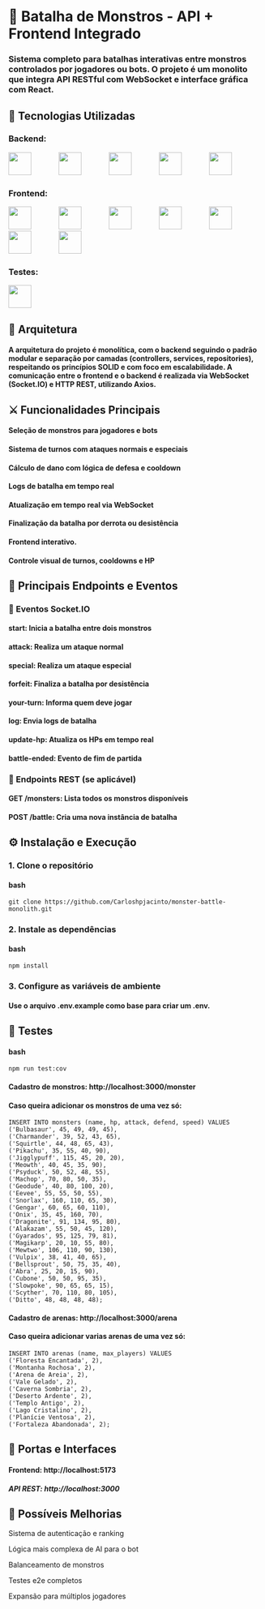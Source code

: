 # 🧩 Batalha de Monstros - API + Frontend Integrado

### Sistema completo para batalhas interativas entre monstros controlados por jogadores ou bots. O projeto é um monolito que integra API RESTful com WebSocket e interface gráfica com React.

## 🚀 Tecnologias Utilizadas
### Backend:

<div>
  <img src="https://cdn.jsdelivr.net/gh/devicons/devicon@latest/icons/nodejs/nodejs-original-wordmark.svg" width="45" height="45" style="margin-right: 50px;"/>
  <img src="https://cdn.jsdelivr.net/gh/devicons/devicon@latest/icons/typescript/typescript-original.svg" width="45" height="45" style="margin-right: 50px;"/>
  <img src="https://cdn.jsdelivr.net/gh/devicons/devicon@latest/icons/express/express-original-wordmark.svg" width="45" height="45" style="margin-right: 50px;"/>
  <img src="https://cdn.jsdelivr.net/gh/devicons/devicon@latest/icons/socketio/socketio-original-wordmark.svg" width="45" height="45" style="margin-right: 50px;"/>
  <img src="https://cdn.jsdelivr.net/gh/devicons/devicon@latest/icons/mysql/mysql-original.svg" width="45" height="45" style="margin-right: 50px;"/>
</div>

### Frontend:
<div>
  <img src="https://cdn.jsdelivr.net/gh/devicons/devicon@latest/icons/nodejs/nodejs-original-wordmark.svg" width="45" height="45" style="margin-right: 50px;"/>
  <img src="https://cdn.jsdelivr.net/gh/devicons/devicon@latest/icons/javascript/javascript-original.svg" width="45" height="45" style="margin-right: 50px;"/>
  <img src="https://cdn.jsdelivr.net/gh/devicons/devicon@latest/icons/react/react-original.svg" width="45" height="45" style="margin-right: 50px;"/>
  <img src="https://cdn.jsdelivr.net/gh/devicons/devicon@latest/icons/sass/sass-original.svg" width="45" height="45" style="margin-right: 50px;"/>
  <img src="https://cdn.jsdelivr.net/gh/devicons/devicon@latest/icons/vitejs/vitejs-original.svg" width="45" height="45" style="margin-right: 50px;"/>
  <img src="https://cdn.jsdelivr.net/gh/devicons/devicon@latest/icons/socketio/socketio-original-wordmark.svg" width="45" height="45" style="margin-right: 50px;"/>
  <img src="https://cdn.jsdelivr.net/gh/devicons/devicon@latest/icons/axios/axios-plain.svg" width="45" height="45" style="margin-right: 50px;"/>
</div>

### Testes:
<div>
  <img src="https://cdn.jsdelivr.net/gh/devicons/devicon@latest/icons/jest/jest-plain.svg" width="45" height="45" style="margin-right: 50px;"/>
</div>

## 📁 Arquitetura

#### A arquitetura do projeto é monolítica, com o backend seguindo o padrão modular e separação por camadas (controllers, services, repositories), respeitando os princípios SOLID e com foco em escalabilidade. A comunicação entre o frontend e o backend é realizada via WebSocket (Socket.IO) e HTTP REST, utilizando Axios.

## ⚔️ Funcionalidades Principais
#### Seleção de monstros para jogadores e bots

#### Sistema de turnos com ataques normais e especiais

#### Cálculo de dano com lógica de defesa e cooldown

#### Logs de batalha em tempo real

#### Atualização em tempo real via WebSocket

#### Finalização da batalha por derrota ou desistência

#### Frontend interativo.

#### Controle visual de turnos, cooldowns e HP

## 📡 Principais Endpoints e Eventos

### 🔁 Eventos Socket.IO

#### start: Inicia a batalha entre dois monstros

#### attack: Realiza um ataque normal

#### special: Realiza um ataque especial

#### forfeit: Finaliza a batalha por desistência

#### your-turn: Informa quem deve jogar

#### log: Envia logs de batalha

#### update-hp: Atualiza os HPs em tempo real

#### battle-ended: Evento de fim de partida

### 📨 Endpoints REST (se aplicável)
#### GET /monsters: Lista todos os monstros disponíveis

#### POST /battle: Cria uma nova instância de batalha

## ⚙️ Instalação e Execução

### 1. Clone o repositório
#### bash

    git clone https://github.com/Carloshpjacinto/monster-battle-monolith.git
    
### 2. Instale as dependências
#### bash

    npm install
    
### 3. Configure as variáveis de ambiente

#### Use o arquivo .env.example como base para criar um .env.

## 🧪 Testes
#### bash

    npm run test:cov

#### Cadastro de monstros: http://localhost:3000/monster

#### Caso queira adicionar os monstros de uma vez só:

    INSERT INTO monsters (name, hp, attack, defend, speed) VALUES
    ('Bulbasaur', 45, 49, 49, 45),
    ('Charmander', 39, 52, 43, 65),
    ('Squirtle', 44, 48, 65, 43),
    ('Pikachu', 35, 55, 40, 90),
    ('Jigglypuff', 115, 45, 20, 20),
    ('Meowth', 40, 45, 35, 90),
    ('Psyduck', 50, 52, 48, 55),
    ('Machop', 70, 80, 50, 35),
    ('Geodude', 40, 80, 100, 20),
    ('Eevee', 55, 55, 50, 55),
    ('Snorlax', 160, 110, 65, 30),
    ('Gengar', 60, 65, 60, 110),
    ('Onix', 35, 45, 160, 70),
    ('Dragonite', 91, 134, 95, 80),
    ('Alakazam', 55, 50, 45, 120),
    ('Gyarados', 95, 125, 79, 81),
    ('Magikarp', 20, 10, 55, 80),
    ('Mewtwo', 106, 110, 90, 130),
    ('Vulpix', 38, 41, 40, 65),
    ('Bellsprout', 50, 75, 35, 40),
    ('Abra', 25, 20, 15, 90),
    ('Cubone', 50, 50, 95, 35),
    ('Slowpoke', 90, 65, 65, 15),
    ('Scyther', 70, 110, 80, 105),
    ('Ditto', 48, 48, 48, 48);

#### Cadastro de arenas: http://localhost:3000/arena

#### Caso queira adicionar varias arenas de uma vez só:

    INSERT INTO arenas (name, max_players) VALUES
    ('Floresta Encantada', 2),
    ('Montanha Rochosa', 2),
    ('Arena de Areia', 2),
    ('Vale Gelado', 2),
    ('Caverna Sombria', 2),
    ('Deserto Ardente', 2),
    ('Templo Antigo', 2),
    ('Lago Cristalino', 2),
    ('Planície Ventosa', 2),
    ('Fortaleza Abandonada', 2);
    
## 🚪 Portas e Interfaces

#### Frontend: http://localhost:5173

##### API REST: http://localhost:3000

## 🔧 Possíveis Melhorias

Sistema de autenticação e ranking

Lógica mais complexa de AI para o bot

Balanceamento de monstros

Testes e2e completos

Expansão para múltiplos jogadores
